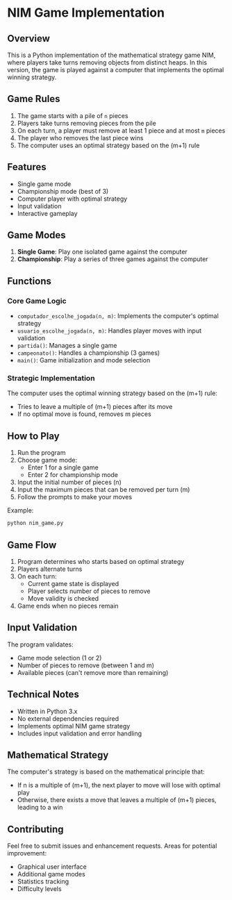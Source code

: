# NIM Game Implementation

## Overview
This is a Python implementation of the mathematical strategy game NIM, where players take turns removing objects from distinct heaps. In this version, the game is played against a computer that implements the optimal winning strategy.

## Game Rules
1. The game starts with a pile of `n` pieces
2. Players take turns removing pieces from the pile
3. On each turn, a player must remove at least 1 piece and at most `m` pieces
4. The player who removes the last piece wins
5. The computer uses an optimal strategy based on the (m+1) rule

## Features
- Single game mode
- Championship mode (best of 3)
- Computer player with optimal strategy
- Input validation
- Interactive gameplay

## Game Modes
1. **Single Game**: Play one isolated game against the computer
2. **Championship**: Play a series of three games against the computer

## Functions

### Core Game Logic
- `computador_escolhe_jogada(n, m)`: Implements the computer's optimal strategy
- `usuario_escolhe_jogada(n, m)`: Handles player moves with input validation
- `partida()`: Manages a single game
- `campeonato()`: Handles a championship (3 games)
- `main()`: Game initialization and mode selection

### Strategic Implementation
The computer uses the optimal winning strategy based on the (m+1) rule:
- Tries to leave a multiple of (m+1) pieces after its move
- If no optimal move is found, removes m pieces

## How to Play
1. Run the program
2. Choose game mode:
   - Enter 1 for a single game
   - Enter 2 for championship mode
3. Input the initial number of pieces (n)
4. Input the maximum pieces that can be removed per turn (m)
5. Follow the prompts to make your moves

Example:
```python
python nim_game.py
```

## Game Flow
1. Program determines who starts based on optimal strategy
2. Players alternate turns
3. On each turn:
   - Current game state is displayed
   - Player selects number of pieces to remove
   - Move validity is checked
4. Game ends when no pieces remain

## Input Validation
The program validates:
- Game mode selection (1 or 2)
- Number of pieces to remove (between 1 and m)
- Available pieces (can't remove more than remaining)

## Technical Notes
- Written in Python 3.x
- No external dependencies required
- Implements optimal NIM game strategy
- Includes input validation and error handling

## Mathematical Strategy
The computer's strategy is based on the mathematical principle that:
- If n is a multiple of (m+1), the next player to move will lose with optimal play
- Otherwise, there exists a move that leaves a multiple of (m+1) pieces, leading to a win

## Contributing
Feel free to submit issues and enhancement requests. Areas for potential improvement:
- Graphical user interface
- Additional game modes
- Statistics tracking
- Difficulty levels

